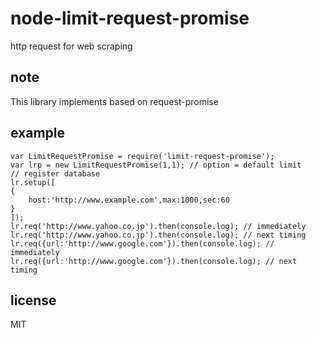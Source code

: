 node-limit-request-promise
==========================
http request for web scraping

note
----
This library implements based on request-promise

example
-------

```
var LimitRequestPromise = require('limit-request-promise');
var lrp = new LimitRequestPromise(1,1); // option = default limit
// register database
lr.setup([
{
    host:'http://www.example.com',max:1000,sec:60
}
]);
lr.req('http://www.yahoo.co.jp').then(console.log); // immediately
lr.req('http://www.yahoo.co.jp').then(console.log); // next timing
lr.req({url:'http://www.google.com'}).then(console.log); // immediately 
lr.req({url:'http://www.google.com'}).then(console.log); // next timing
```

license
-------
MIT

